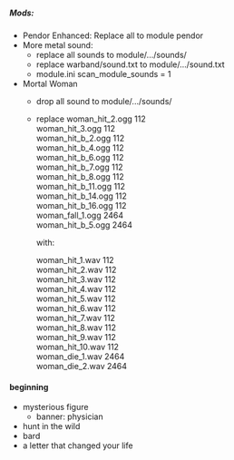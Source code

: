 ##### Mods:
- Pendor Enhanced: Replace all to module pendor
- More metal sound: 
	- replace all sounds to module/.../sounds/
	- replace warband/sound.txt to module/.../sound.txt
	- module.ini scan_module_sounds = 1
- Mortal Woman
	- drop all sound to module/.../sounds/
	- replace
		woman_hit_2.ogg 112  
		woman_hit_3.ogg 112  
		woman_hit_b_2.ogg 112  
		woman_hit_b_4.ogg 112  
		woman_hit_b_6.ogg 112  
		woman_hit_b_7.ogg 112  
		woman_hit_b_8.ogg 112  
		woman_hit_b_11.ogg 112  
		woman_hit_b_14.ogg 112  
		woman_hit_b_16.ogg 112  
		woman_fall_1.ogg 2464  
		woman_hit_b_5.ogg 2464  
		  
		with:  
		  
		woman_hit_1.wav 112  
		woman_hit_2.wav 112  
		woman_hit_3.wav 112  
		woman_hit_4.wav 112  
		woman_hit_5.wav 112  
		woman_hit_6.wav 112  
		woman_hit_7.wav 112  
		woman_hit_8.wav 112  
		woman_hit_9.wav 112  
		woman_hit_10.wav 112  
		woman_die_1.wav 2464  
		woman_die_2.wav 2464



#### beginning
- mysterious figure
	- banner: physician
- hunt in the wild
- bard
- a letter that changed your life